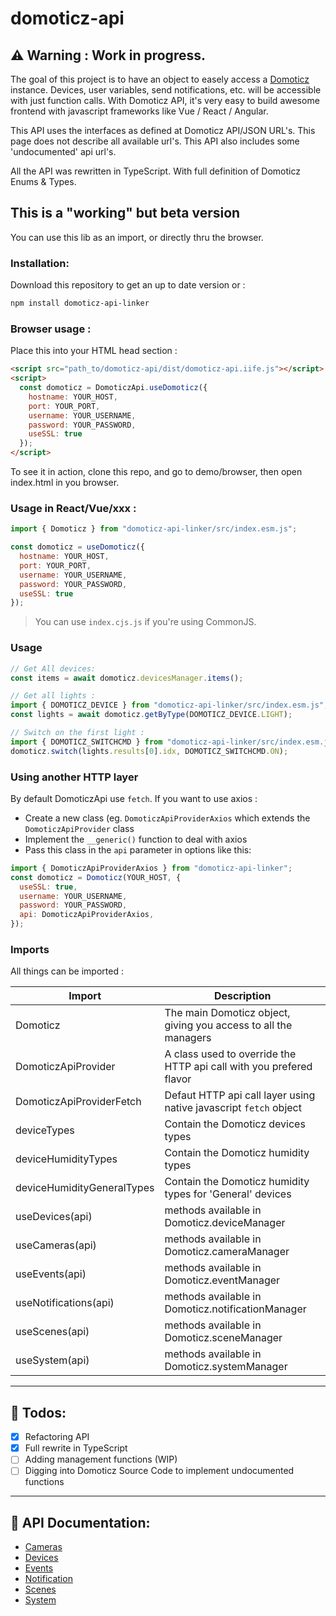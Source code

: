 # domoticz-api

## ⚠️ **Warning** : Work in progress.

The goal of this project is to have an object to easely access a [Domoticz](https://www.domoticz.com) instance. Devices, user variables, send notifications, etc. will be accessible with just function calls. With Domoticz API, it's very easy to build awesome frontend with javascript frameworks like Vue / React / Angular.

This API uses the interfaces as defined at Domoticz API/JSON URL's. This page does not describe all available url's. This API also includes some 'undocumented' api url's.

All the API was rewritten in TypeScript. With full definition of Domoticz Enums & Types.

## This is a "working" but beta version

You can use this lib as an import, or directly thru the browser.

### Installation:

Download this repository to get an up to date version or :

```bash
npm install domoticz-api-linker
```

### Browser usage :

Place this into your HTML head section :

```html
<script src="path_to/domoticz-api/dist/domoticz-api.iife.js"></script>
<script>
  const domoticz = DomoticzApi.useDomoticz({
    hostname: YOUR_HOST,
    port: YOUR_PORT,
    username: YOUR_USERNAME,
    password: YOUR_PASSWORD,
    useSSL: true
  });
</script>
```

To see it in action, clone this repo, and go to demo/browser, then open index.html in you browser.

### Usage in React/Vue/xxx :

```javascript
import { Domoticz } from "domoticz-api-linker/src/index.esm.js";

const domoticz = useDomoticz({
  hostname: YOUR_HOST,
  port: YOUR_PORT,
  username: YOUR_USERNAME,
  password: YOUR_PASSWORD,
  useSSL: true
});
```
> You can use `index.cjs.js` if you're using CommonJS.

### Usage

```javascript
// Get All devices:
const items = await domoticz.devicesManager.items();

// Get all lights :
import { DOMOTICZ_DEVICE } from "domoticz-api-linker/src/index.esm.js";
const lights = await domoticz.getByType(DOMOTICZ_DEVICE.LIGHT);

// Switch on the first light :
import { DOMOTICZ_SWITCHCMD } from "domoticz-api-linker/src/index.esm.js";
domoticz.switch(lights.results[0].idx, DOMOTICZ_SWITCHCMD.ON);
```

### Using another HTTP layer

By default DomoticzApi use `fetch`. If you want to use axios :

- Create a new class (eg. `DomoticzApiProviderAxios` which extends the `DomoticzApiProvider` class
- Implement the `__generic()` function to deal with axios
- Pass this class in the `api` parameter in options like this:

```javascript
import { DomoticzApiProviderAxios } from "domoticz-api-linker";
const domoticz = Domoticz(YOUR_HOST, {
  useSSL: true,
  username: YOUR_USERNAME,
  password: YOUR_PASSWORD,
  api: DomoticzApiProviderAxios,
});
```

### Imports

All things can be imported :

| Import                     | Description                                                         |
| -------------------------- | ------------------------------------------------------------------- |
| Domoticz                   | The main Domoticz object, giving you access to all the managers     |
| DomoticzApiProvider        | A class used to override the HTTP api call with you prefered flavor |
| DomoticzApiProviderFetch   | Defaut HTTP api call layer using native javascript `fetch` object   |
| deviceTypes                | Contain the Domoticz devices types                                  |
| deviceHumidityTypes        | Contain the Domoticz humidity types                                 |
| deviceHumidityGeneralTypes | Contain the Domoticz humidity types for 'General' devices           |
| useDevices(api)            | methods available in Domoticz.deviceManager                         |
| useCameras(api)            | methods available in Domoticz.cameraManager                         |
| useEvents(api)             | methods available in Domoticz.eventManager                          |
| useNotifications(api)      | methods available in Domoticz.notificationManager                   |
| useScenes(api)             | methods available in Domoticz.sceneManager                          |
| useSystem(api)             | methods available in Domoticz.systemManager                         |

---

## 🎯 Todos:

- [x] Refactoring API
- [x] Full rewrite in TypeScript
- [ ] Adding management functions (WIP)
- [ ] Digging into Domoticz Source Code to implement undocumented functions

---

## 📜 API Documentation:

- [Cameras](docs/cameras.md)
- [Devices](docs/devices.md)
- [Events](docs/events.md)
- [Notification](docs/notifications.md)
- [Scenes](docs/scenes.md)
- [System](docs/system.md)
